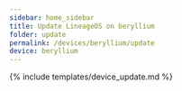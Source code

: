 ```yaml
---
sidebar: home_sidebar
title: Update LineageOS on beryllium
folder: update
permalink: /devices/beryllium/update
device: beryllium
---
```

{% include templates/device_update.md %}
